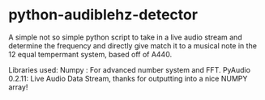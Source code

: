 # python-audiblehz-detector
A simple not so simple python script to take in a live audio stream and determine the frequency and directly give match it to a musical note in the 12 equal tempermant system, based off of A440.

Libraries used:
  Numpy : For advanced number system and FFT.
  PyAudio 0.2.11: Live Audio Data Stream, thanks for outputting into a nice NUMPY array!
